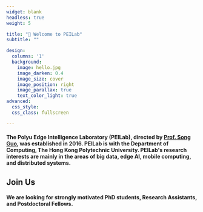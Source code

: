 ```yaml
---
widget: blank
headless: true
weight: 5

title: "👋 Welcome to PEILab"
subtitle: ""

design:
  columns: '1'
  background:
    image: hello.jpg
    image_darken: 0.4
    image_size: cover
    image_position: right
    image_parallax: true
    text_color_light: true
advanced:
  css_style:
  css_class: fullscreen

---
```


#### The Polyu Edge Intelligence Laboratory (PEILab), directed by [Prof. Song Guo](https://www4.comp.polyu.edu.hk/~cssongguo/), was established in 2016. PEILab is with the Department of Computing, The Hong Kong Polytechnic University. PEILab's research interests are mainly in the areas of big data, edge AI, mobile computing, and distributed systems.

## Join Us

#### We are looking for strongly motivated PhD students, Research Assistants, and Postdoctoral Fellows.